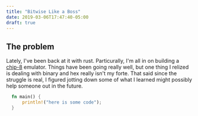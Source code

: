 ```yaml
---
title: "Bitwise Like a Boss"
date: 2019-03-06T17:47:40-05:00
draft: true
---
```


## The problem

Lately, I've been back at it with rust. Particurally, I'm all in on building a [chip-8](https://en.wikipedia.org/wiki/CHIP-8) emulator. Things have been going really well, but one thing I relized is dealing with binary and hex really isn't my forte.  That said since the struggle is real, I figured jotting down some of what I learned might possibly help someone out in the future.

```rust
  fn main() {
      println!("here is some code");
  }
```
